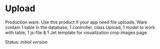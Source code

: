
# Upload

Production ware. Use this product if your app need file uploads.
Ware contain 1 table in the database, 1 controller,
class Upload, 1 model to work with table, 1 js-file & 1 Jet template for visualization
crop images page.

Status: _initial version_
